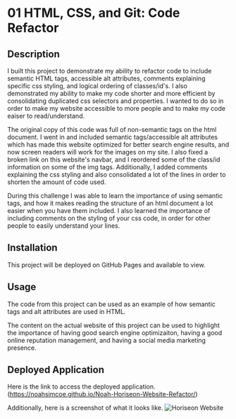 # 01 HTML, CSS, and Git: Code Refactor

## Description
I built this project to demonstrate my ability to refactor code to include semantic HTML tags, accessible alt attributes, comments explaining specific css styling, and logical ordering of classes/id's. I also demonstrated my ability to make my code shorter and more efficient by consolidating duplicated css selectors and properties. I wanted to do so in order to make my website accessible to more people and to make my code eaiser to read/understand.

The original copy of this code was full of non-semantic tags on the html document. I went in and included semantic tags/accessible alt attributes which has made this website optimized for better search engine results, and now screen readers will work for the images on my site. I also fixed a broken link on this website's navbar, and I reordered some of the class/id information on some of the img tags.
Additionally, I added comments explaining the css styling and also consolidated a lot of the lines in order to shorten the amount of code used. 

During this challenge I was able to learn the importance of using semantic tags, and how it makes reading the structure of an html document a lot easier when you have them included. I also learned the importance of including comments on the styling of your css code, in order for other people to easily understand your lines. 

## Installation
This project will be deployed on GitHub Pages and available to view.

## Usage
The code from this project can be used as an example of how semantic tags and alt attributes are used in HTML.

The content on the actual website of this project can be used to highlight the importance of having good search engine optimizaiton, having a good online reputation management, and having a social media marketing presence.

## Deployed Application
Here is the link to access the deployed application. 
(https://noahsimcoe.github.io/Noah-Horiseon-Website-Refactor/)

Additionally, here is a screenshot of what it looks like.
![Horiseon Website](https://github.com/noahsimcoe/KU-Bootcamp-Challenge-01/assets/109931528/95d5ab40-3529-416d-8ad6-7b641d4cbae4)
